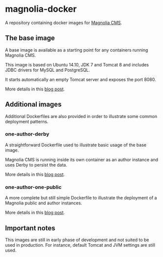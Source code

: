# magnolia-docker
A repository containing docker images for [Magnolia CMS](http://magnolia-cms.com/).

## The base image
A base image is available as a starting point for any containers running Magnolia CMS.

This image is based on Ubuntu 14.10, JDK 7 and Tomcat 8 and includes JDBC drivers for MySQL and PostgreSQL.

It starts automatically an empty Tomcat server and exposes the port 8080.

More details in this [blog post](http://nicolasbarbe.com/2015/01/02/a-docker-image-for-magnolia/).

## Additional images
Additional Dockerfiles are also provided in order to illustrate some common deployment patterns.

### one-author-derby
A straightforward Dockerfile used to illustrate basic usage of the base image. 

Magnolia CMS is running inside its own container as an author instance and uses Derby to persist the data.

More details in this [blog post](http://nicolasbarbe.com/2015/01/02/a-docker-image-for-magnolia/).

### one-author-one-public
A more complete but still simple Dockerfile to illustrate the deployment of a Magnolia public and author instances.

More details in this [blog post](http://nicolasbarbe.com/2015/01/07/architecture-patterns-single-author-and-public-instance/).


## Important notes
This images are still in early phase of development and not suited to be used in production. For instance, default Tomcat and JVM settings are still used.
